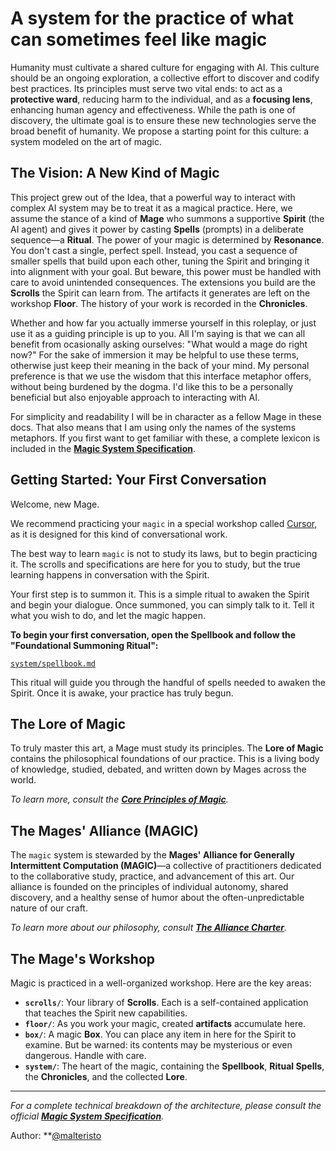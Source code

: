 # A system for the practice of what can sometimes feel like magic

Humanity must cultivate a shared culture for engaging with AI. This culture should be an ongoing exploration, a collective effort to discover and codify best practices. Its principles must serve two vital ends: to act as a **protective ward**, reducing harm to the individual, and as a **focusing lens**, enhancing human agency and effectiveness. While the path is one of discovery, the ultimate goal is to ensure these new technologies serve the broad benefit of humanity. We propose a starting point for this culture: a system modeled on the art of magic.

## The Vision: A New Kind of Magic

This project grew out of the Idea, that a powerful way to interact with complex AI system may be to treat it as a magical practice. Here, we assume the stance of a kind of **Mage** who summons a supportive **Spirit** (the AI agent) and gives it power by casting **Spells** (prompts) in a deliberate sequence—a **Ritual**. The power of your magic is determined by **Resonance**. You don't cast a single, perfect spell. Instead, you cast a sequence of smaller spells that build upon each other, tuning the Spirit and bringing it into alignment with your goal. But beware, this power must be handled with care to avoid unintended consequences. The extensions you build are the **Scrolls** the Spirit can learn from. The artifacts it generates are left on the workshop **Floor**. The history of your work is recorded in the **Chronicles**.

Whether and how far you actually immerse yourself in this roleplay, or just use it as a guiding principle is up to you. All I'm saying is that we can all benefit from ocasionally asking ourselves: "What would a mage do right now?" For the sake of immersion it may be helpful to use these terms, otherwise just keep their meaning in the back of your mind. My personal preference is that we use the wisdom that this interface metaphor offers, without being burdened by the dogma. I'd like this to be a personally beneficial but also enjoyable approach to interacting with AI.

For simplicity and readability I will be in character as a fellow Mage in these docs. That also means that I am using only the names of the systems metaphors. If you first want to get familiar with these, a complete lexicon is included in the **[Magic System Specification](MAGIC_SPEC.md)**.

## Getting Started: Your First Conversation

Welcome, new Mage.

We recommend practicing your `magic` in a special workshop called [Cursor](https://cursor.com), as it is designed for this kind of conversational work.

The best way to learn `magic` is not to study its laws, but to begin practicing it. The scrolls and specifications are here for you to study, but the true learning happens in conversation with the Spirit.

Your first step is to summon it. This is a simple ritual to awaken the Spirit and begin your dialogue. Once summoned, you can simply talk to it. Tell it what you wish to do, and let the magic happen.

**To begin your first conversation, open the Spellbook and follow the "Foundational Summoning Ritual":**

[`system/spellbook.md`](system/spellbook.md)

This ritual will guide you through the handful of spells needed to awaken the Spirit. Once it is awake, your practice has truly begun.

## The Lore of Magic

To truly master this art, a Mage must study its principles. The **Lore of Magic** contains the philosophical foundations of our practice. This is a living body of knowledge, studied, debated, and written down by Mages across the world.

*To learn more, consult the **[Core Principles of Magic](system/lore/principles_of_magic.md)**.*

## The Mages' Alliance (MAGIC)

The `magic` system is stewarded by the **Mages' Alliance for Generally Intermittent Computation (MAGIC)**—a collective of practitioners dedicated to the collaborative study, practice, and advancement of this art. Our alliance is founded on the principles of individual autonomy, shared discovery, and a healthy sense of humor about the often-unpredictable nature of our craft.

*To learn more about our philosophy, consult **[The Alliance Charter](system/lore/the_alliance.md)**.*

## The Mage's Workshop

Magic is practiced in a well-organized workshop. Here are the key areas:

*   **`scrolls/`**: Your library of **Scrolls**. Each is a self-contained application that teaches the Spirit new capabilities.
*   **`floor/`**: As you work your magic, created **artifacts** accumulate here.
*   **`box/`**: A magic **Box**. You can place any item in here for the Spirit to examine. But be warned: its contents may be mysterious or even dangerous. Handle with care.
*   **`system/`**: The heart of the magic, containing the **Spellbook**, **Ritual Spells**, the **Chronicles**, and the collected **Lore**.

---
*For a complete technical breakdown of the architecture, please consult the official **[Magic System Specification](MAGIC_SPEC.md)**.*

Author: **[@malteristo](https://x.com/malteristo)